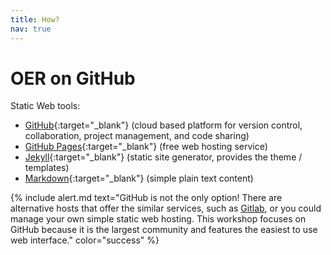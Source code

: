 ```yaml
---
title: How?
nav: true
---
```


# OER on GitHub

Static Web tools:

- [GitHub](https://github.com/){:target="_blank"} (cloud based platform for version control, collaboration, project management, and code sharing)
- [GitHub Pages](https://pages.github.com/){:target="_blank"} (free web hosting service)
- [Jekyll](https://jekyllrb.com/){:target="_blank"} (static site generator, provides the theme / templates)
- [Markdown](https://daringfireball.net/projects/markdown/){:target="_blank"} (simple plain text content)

{% include alert.md text="GitHub is not the only option! There are alternative hosts that offer the similar services, such as [Gitlab](https://about.gitlab.com/gitlab-com/), or you could manage your own simple static web hosting. This workshop focuses on GitHub because it is the largest community and features the easiest to use web interface." color="success" %}
